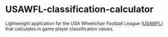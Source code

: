 # USAWFL-classification-calculator
 Lightweight application for the USA Wheelchair Football League ([USAWFL](https://moveunitedsport.org/usa-wheelchair-football-league/)) that calculates in game player classification values.
